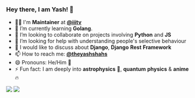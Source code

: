 ### Hey there, I am Yash! 👋

<!--
**yashshah2820/yashshah2820** is a ✨ _special_ ✨ repository because its `README.md` (this file) appears on your GitHub profile. -->

- 👨‍✈️ I'm __Maintainer__ at **[@iiitv](https://github.com/iiitv)**
- 🌱 I’m currently learning **Golang**.
- 👯 I’m looking to collaborate on projects involving **Python** and **JS**
- 🤔 I’m looking for help with understanding people's selective behaviour
- 💬 I would like to discuss about **Django**, **Django** **Rest** **Framework**
- 📫 How to reach me: **[@theyashshahs](https://theyashshahs.com/)**
- 😄 Pronouns: He/Him :man:
- ⚡ Fun fact: I am deeply into **astrophysics** :rocket:, **quantum** **physics** & **anime** :fire:

<img src="https://github-readme-stats.vercel.app/api?username=theyashshahs&hide_border=true&show_icons=true">

<img src="https://github-readme-stats.vercel.app/api/top-langs/?username=theyashshahs&hide_border=true&hide=javascript,html">
